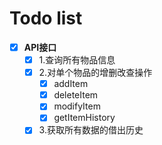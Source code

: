 # Todo list
- [x] **API接口**
    - [x] 1.查询所有物品信息 
    - [x] 2.对单个物品的增删改查操作 
        - [x] addItem
        - [x] deleteItem
        - [x] modifyItem
        - [x] getItemHistory
    - [x] 3.获取所有数据的借出历史